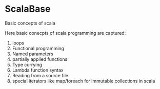 # ScalaBase
Basic concepts of scala

Here basic conecpts of scala programming are captured:
1. loops
2. Functional programming
3. Named parameters
4. partially applied functions
5. Type currying
6. Lambda function syntax
7. Reading from a source file
8. special iterators like map/foreach for immutable collections in scala
